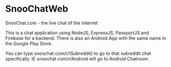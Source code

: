 # SnooChatWeb
SnooChat.com - the live chat of the internet

This is a chat application using NodeJS, ExpressJS, PassportJS and Firebase for a backend. There is also an Android App with the same name in the Google Play Store.

You can type snoochat.com/r/(Subreddit) to go to that subreddit chat specifically. IE snoochat.com/r/Android will go to Android Chatroom.
